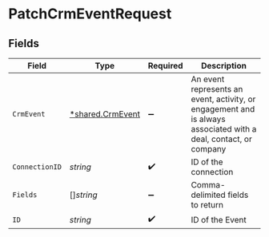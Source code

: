 # PatchCrmEventRequest


## Fields

| Field                                                                                                           | Type                                                                                                            | Required                                                                                                        | Description                                                                                                     |
| --------------------------------------------------------------------------------------------------------------- | --------------------------------------------------------------------------------------------------------------- | --------------------------------------------------------------------------------------------------------------- | --------------------------------------------------------------------------------------------------------------- |
| `CrmEvent`                                                                                                      | [*shared.CrmEvent](../../models/shared/crmevent.md)                                                             | :heavy_minus_sign:                                                                                              | An event represents an event, activity, or engagement and is always associated with a deal, contact, or company |
| `ConnectionID`                                                                                                  | *string*                                                                                                        | :heavy_check_mark:                                                                                              | ID of the connection                                                                                            |
| `Fields`                                                                                                        | []*string*                                                                                                      | :heavy_minus_sign:                                                                                              | Comma-delimited fields to return                                                                                |
| `ID`                                                                                                            | *string*                                                                                                        | :heavy_check_mark:                                                                                              | ID of the Event                                                                                                 |